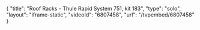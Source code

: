 {
    "title": "Roof Racks - Thule Rapid System 751, kit 183",
    "type": "solo",
    "layout": "iframe-static",
    "videoId": "6807458",
    "url": "\/tvpembed\/6807458"
}